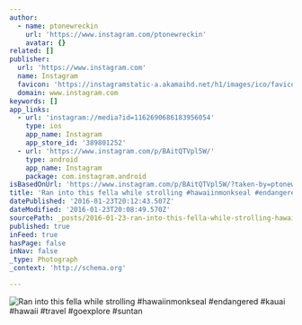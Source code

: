 ```yaml
---
author:
  - name: ptonewreckin
    url: 'https://www.instagram.com/ptonewreckin'
    avatar: {}
related: []
publisher:
  url: 'https://www.instagram.com'
  name: Instagram
  favicon: 'https://instagramstatic-a.akamaihd.net/h1/images/ico/favicon.ico/7cdab0872b15.ico'
  domain: www.instagram.com
keywords: []
app_links:
  - url: 'instagram://media?id=1162690686183956054'
    type: ios
    app_name: Instagram
    app_store_id: '389801252'
  - url: 'https://www.instagram.com/p/BAitQTVpl5W/'
    type: android
    app_name: Instagram
    package: com.instagram.android
isBasedOnUrl: 'https://www.instagram.com/p/BAitQTVpl5W/?taken-by=ptonewreckin'
title: 'Ran into this fella while strolling #hawaiinmonkseal #endangered #kauai #hawaii #travel #goexplore #suntan'
datePublished: '2016-01-23T20:12:43.507Z'
dateModified: '2016-01-23T20:08:49.570Z'
sourcePath: _posts/2016-01-23-ran-into-this-fella-while-strolling-hawaiinmonkseal-endang.md
published: true
inFeed: true
hasPage: false
inNav: false
_type: Photograph
_context: 'http://schema.org'

---
```

![Ran into this fella while strolling &num;hawaiinmonkseal &num;endangered &num;kauai &num;hawaii &num;travel &num;goexplore &num;suntan](https://scontent.cdninstagram.com/hphotos-xtf1/t51.2885-15/s640x640/sh0.08/e35/10616724_463286900536365_1274262975_n.jpg)